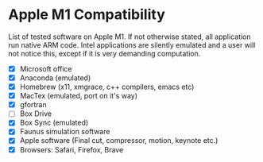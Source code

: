 # Apple M1 Compatibility

List of tested software on Apple M1. If not otherwise stated, all application run native ARM code. Intel applications are silently emulated and a user will not notice this, except if it is very demanding computation.

- [x] Microsoft office
- [x] Anaconda (emulated)
- [x] Homebrew (x11, xmgrace, c++ compilers, emacs etc)
- [x] MacTex (emulated, port on it's way)
- [x] gfortran
- [ ] Box Drive
- [x] Box Sync (emulated)
- [x] Faunus simulation software
- [x] Apple software (Final cut, compressor, motion, keynote etc.)
- [x] Browsers: Safari, Firefox, Brave

